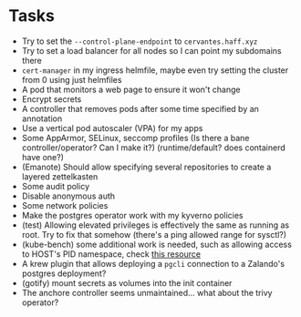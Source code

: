 # Tasks
* Try to set the `--control-plane-endpoint` to `cervantes.haff.xyz`
* Try to set a load balancer for all nodes so I can point my subdomains there
* `cert-manager` in my ingress helmfile, maybe even try setting the cluster from 0 using just helmfiles
* A pod that monitors a web page to ensure it won't change
* Encrypt secrets
* A controller that removes pods after some time specified by an annotation
* Use a vertical pod autoscaler (VPA) for my apps
* Some AppArmor, SELinux, seccomp profiles (Is there a bane controller/operator? Can I make it?) (runtime/default? does containerd have one?)
* (Emanote) Should allow specifying several repositories to create a layered zettelkasten
* Some audit policy
* Disable anonymous auth
* Some network policies
* Make the postgres operator work with my kyverno policies
* (test) Allowing elevated privileges is effectively the same as running as root. Try to fix that somehow (there's a ping allowed range for sysctl?)
* (kube-bench) some additional work is needed, such as allowing access to HOST's PID namespace, check [this resource](https://github.com/aquasecurity/kube-bench/blob/main/docs/running.md#running-kube-bench)
* A krew plugin that allows deploying a `pgcli` connection to a Zalando's postgres deployment?
* (gotify) mount secrets as volumes into the init container
* The anchore controller seems unmaintained... what about the trivy operator?

